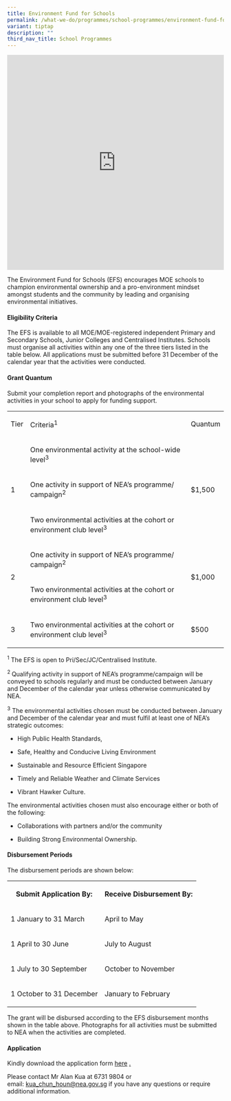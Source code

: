 ```yaml
---
title: Environment Fund for Schools
permalink: /what-we-do/programmes/school-programmes/environment-fund-for-schools/
variant: tiptap
description: ""
third_nav_title: School Programmes
---
```

<div class="iframe-wrapper">
<iframe height="500" width="100%" allowfullscreen="true" frameborder="0" src="https://www.youtube.com/embed/IPVY8tVxv7k"></iframe>
</div>
<p>The Environment Fund for Schools (EFS) encourages MOE schools to champion
environmental ownership and a pro-environment mindset amongst students
and the community by leading and organising environmental initiatives.&nbsp;</p>
<h4>Eligibility Criteria</h4>
<p>The EFS is available to all MOE/MOE-registered independent Primary and
Secondary Schools, Junior Colleges and Centralised Institutes. Schools
must organise all activities within any one of the three tiers listed in
the table below. All applications must be submitted before 31 December
of the calendar year that the activities were conducted.</p>
<h4>Grant Quantum</h4>
<p>Submit your completion report and photographs of the environmental activities
in your school to apply for funding support.</p>
<table style="minWidth: 75px">
<colgroup>
<col>
<col>
<col>
</colgroup>
<tbody>
<tr>
<td rowspan="1" colspan="1">
<p>Tier</p>
</td>
<td rowspan="1" colspan="1">
<p>Criteria<sup>1</sup>
</p>
</td>
<td rowspan="1" colspan="1">
<p>Quantum</p>
</td>
</tr>
<tr>
<td rowspan="3" colspan="1">
<p>1</p>
</td>
<td rowspan="1" colspan="1">
<p>One environmental activity at the school-wide level<sup>3</sup>
</p>
</td>
<td rowspan="3" colspan="1">
<p>$1,500</p>
</td>
</tr>
<tr>
<td rowspan="1" colspan="1">
<p>One activity in support of NEA’s programme/ campaign<sup>2</sup>
</p>
</td>
</tr>
<tr>
<td rowspan="1" colspan="1">
<p>Two environmental activities at the cohort or environment club level<sup>3</sup>
</p>
</td>
</tr>
<tr>
<td rowspan="2" colspan="1">
<p>2</p>
</td>
<td rowspan="1" colspan="1">
<p>One activity in support of NEA’s programme/ campaign<sup>2</sup>
</p>
</td>
<td rowspan="2" colspan="1">
<p>$1,000</p>
</td>
</tr>
<tr>
<td rowspan="1" colspan="1">
<p>Two environmental activities at the cohort or environment club level<sup>3</sup>
</p>
</td>
</tr>
<tr>
<td rowspan="1" colspan="1">
<p>3</p>
</td>
<td rowspan="1" colspan="1">
<p>Two environmental activities at the cohort or environment club level<sup>3</sup>
</p>
</td>
<td rowspan="1" colspan="1">
<p>$500</p>
</td>
</tr>
</tbody>
</table>
<p><sup>1</sup> The EFS is open to Pri/Sec/JC/Centralised Institute.</p>
<p><sup>2&nbsp;</sup>Qualifying activity in support of NEA’s programme/campaign
will be conveyed to schools regularly and must be conducted between January
and December of the calendar year&nbsp;unless otherwise communicated by
NEA.</p>
<p><sup>3</sup> The environmental activities chosen must be conducted between
January and December of the calendar year&nbsp;and must fulfil at least
one of NEA’s strategic outcomes:</p>
<ul>
<li>
<p>High Public Health Standards,</p>
</li>
<li>
<p>Safe, Healthy and Conducive Living Environment</p>
</li>
<li>
<p>Sustainable and Resource Efficient Singapore</p>
</li>
<li>
<p>Timely and Reliable Weather and Climate Services</p>
</li>
<li>
<p>Vibrant Hawker Culture.</p>
</li>
</ul>
<p>The environmental activities chosen must also encourage either or both
of the following:</p>
<ul>
<li>
<p>Collaborations with partners and/or the community</p>
</li>
<li>
<p>Building Strong Environmental Ownership.</p>
</li>
</ul>
<h4>Disbursement Periods</h4>
<p>The disbursement periods are shown below:</p>
<table style="minWidth: 50px">
<colgroup>
<col>
<col>
</colgroup>
<tbody>
<tr>
<th rowspan="1" colspan="1">
<p>Submit Application By:</p>
</th>
<th rowspan="1" colspan="1">
<p>Receive Disbursement By:</p>
</th>
</tr>
<tr>
<td rowspan="1" colspan="1">
<p>1 January to 31 March</p>
</td>
<td rowspan="1" colspan="1">
<p>April to May</p>
</td>
</tr>
<tr>
<td rowspan="1" colspan="1">
<p>1 April to 30 June</p>
</td>
<td rowspan="1" colspan="1">
<p>July to August</p>
</td>
</tr>
<tr>
<td rowspan="1" colspan="1">
<p>1 July to 30 September</p>
</td>
<td rowspan="1" colspan="1">
<p>October to November</p>
</td>
</tr>
<tr>
<td rowspan="1" colspan="1">
<p>1 October to 31 December</p>
</td>
<td rowspan="1" colspan="1">
<p>January to February</p>
</td>
</tr>
</tbody>
</table>
<p>The grant will be disbursed according to the EFS disbursement months shown
in the table above. Photographs for all activities must be submitted to
NEA when the activities are completed.</p>
<h4>Application</h4>
<p>Kindly download the application form <a href="https://t553-p540-blue-admin.prd.cwp2.sg/docs/default-source/cgs/efs-application-form-24oct.docx" rel="noopener nofollow" target="_blank">here</a>
<a href="https://t553-p540-blue-admin.prd.cwp2.sg/docs/default-source/cgs/efs-application-form-24oct.docx" rel="noopener noreferrer nofollow" target="_blank">.</a>
</p>
<p>Please contact Mr Alan Kua at 6731 9804 or email:&nbsp;<a href="mailto:kua_chun_houn@nea.gov.sg" rel="noopener noreferrer nofollow" target="_blank">kua_chun_houn@nea.gov.sg</a>&nbsp;if
you have any questions or require additional information.</p>
<p></p>